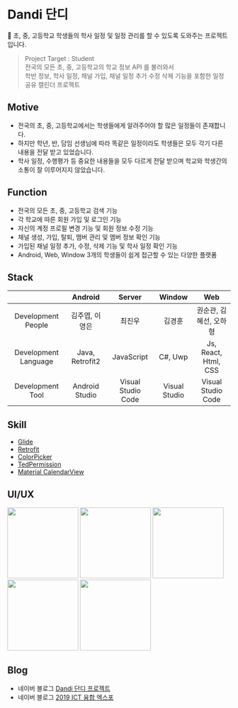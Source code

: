 # Dandi 단디
📆 초, 중, 고등학교 학생들의 학사 일정 및 일정 관리를 할 수 있도록 도와주는 프로젝트입니다.

> Project Target : Student <br/>
> 전국의 모든 초, 중, 고등학교의 학교 정보 API 를 불러와서 <br/>
> 학반 정보, 학사 일정, 채널 가입, 채널 일정 추가 수정 삭제 기능을 포함한 일정 공유 캘린더 프로젝트

## Motive
- 전국의 초, 중, 고등학교에서는 학생들에게 알려주어야 할 많은 일정들이 존재합니다.
- 하지만 학년, 반, 담임 선생님에 따라 똑같은 일정이라도 학생들은 모두 각기 다른 내용을 전달 받고 있었습니다. 
- 학사 일정, 수행평가 등 중요한 내용들을 모두 다르게 전달 받으며 학교와 학생간의 소통이 잘 이루어지지 않았습니다. 

## Function
- 전국의 모든 초, 중, 고등학교 검색 기능
- 각 학교에 따른 회원 가입 및 로그인 기능
- 자신의 계정 프로필 변경 기능 및 회원 정보 수정 기능 
- 채널 생성, 가입, 탈퇴, 맴버 관리 및 맴버 정보 확인 기능
- 가입된 채널 일정 추가, 수정, 삭제 기능 및 학사 일정 확인 기능
- Android, Web, Window 3개의 학생들이 쉽게 접근할 수 있는 다양한 플랫폼

## Stack
|                      | Android     | Server        | Window| Web|
|:--------------------:|:---------------:|:------------------:|:-----:|:----:|
| Development People | 김주엽, 이영은 | 최진우       |김경훈|권순관, 김혜선, 오하형|
| Development Language | Java, Retrofit2 | JavaScript        | C#, Uwp | Js, React, Html, CSS|
| Development Tool     | Android Studio  | Visual Studio Code |Visual Studio| Visual Studio Code|

## Skill
- <a href="https://github.com/bumptech/glide">Glide</a>
- <a href="https://github.com/square/retrofit">Retrofit</a>
- <a href="https://github.com/kristiyanP/colorpicker">ColorPicker</a>
- <a href="https://github.com/ParkSangGwon/TedPermission">TedPermission</a>
- <a href="https://github.com/prolificinteractive/material-calendarview">Material CalendarView</a>

## UI/UX
<div>
<img width="160" src="https://user-images.githubusercontent.com/49600974/68522086-c6da0080-02ea-11ea-9c9a-fba4c462978a.png"></img>
<img width="160" src="https://user-images.githubusercontent.com/49600974/68522089-c93c5a80-02ea-11ea-931b-144224830813.png"></img>
<img width="160" src="https://user-images.githubusercontent.com/49600974/68522091-cb061e00-02ea-11ea-9c5a-7fa047af7907.png"></img>
<img width="160" src="https://user-images.githubusercontent.com/49600974/68522093-cfcad200-02ea-11ea-9777-826d75bb0daf.png"></img>
<img width="160" src="https://user-images.githubusercontent.com/49600974/68522099-d8bba380-02ea-11ea-9295-7ff52d97bf76.png"></img>
</div>

## Blog
  - 네이버 블로그 <a href ="http://kjy13299.blog.me/221700520404" target ="_blank" title ="ICT 융합 엑스포">Dandi 단디 프로젝트 </a>
  - 네이버 블로그 <a href ="http://kjy13299.blog.me/221696073310" target ="_blank" title ="ICT 융합 엑스포">2019 ICT 융합 엑스포 </a>
 
  
































